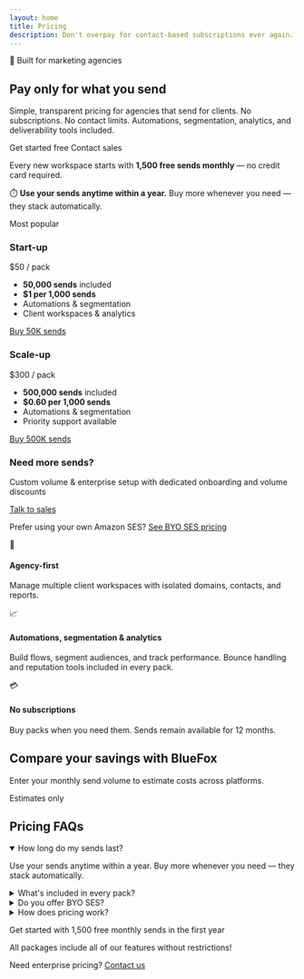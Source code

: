 ```yaml
---
layout: home
title: Pricing
description: Don't overpay for contact-based subscriptions ever again. Only pay for the emails you send!
---
```


<script setup>
import { useData } from 'vitepress'
import PricingCalculator from './components/PricingCalculator.vue'
const { isDark } = useData()
</script>

<style>
/* Remove scoped attribute and use :where() for low specificity */
:where(.vp-doc) a {
  text-decoration: none !important;
}

/* Hero section */
:where(.vp-doc) .pricing-hero {
  max-width: 1200px;
  margin: 0 auto;
  padding: 60px 24px;
  text-align: center;
}

:where(.vp-doc) .pricing-badge {
  display: inline-flex;
  align-items: center;
  gap: 8px;
  padding: 6px 16px;
  border-radius: 50px;
  background: linear-gradient(120deg, rgba(57, 44, 145, 0.1), rgba(19, 176, 238, 0.1));
  color: var(--vp-c-brand);
  font-size: 14px;
  font-weight: 500;
  margin-bottom: 16px;
}

:where(.vp-doc) html.dark .pricing-badge {
  background: linear-gradient(120deg, rgba(138, 126, 216, 0.15), rgba(19, 176, 238, 0.15));
}

:where(.vp-doc) .pricing-hero h1 {
  font-size: clamp(36px, 5vw, 56px);
  font-weight: 700;
  line-height: 1.2;
  letter-spacing: -0.02em;
  margin: 0 0 16px 0;
  border: none;
  padding: 0;
}

:where(.vp-doc) .pricing-hero-subtitle {
  font-size: 18px;
  line-height: 1.6;
  color: #64748b;
  max-width: 800px;
  margin: 0 auto 32px;
}

:where(.vp-doc) html.dark .pricing-hero-subtitle {
  color: #94a3b8;
}

:where(.vp-doc) .pricing-hero-actions {
  display: flex;
  gap: 12px;
  justify-content: center;
  flex-wrap: wrap;
  margin-bottom: 24px;
}

:where(.vp-doc) .pricing-hero-note {
  font-size: 14px;
  color: #64748b;
  margin-top: 16px;
}

:where(.vp-doc) html.dark .pricing-hero-note {
  color: #94a3b8;
}

:where(.vp-doc) .pricing-hero-note strong {
  color: #1e293b;
  font-weight: 600;
}

:where(.vp-doc) html.dark .pricing-hero-note strong {
  color: #e2e8f0;
}

/* Pricing cards section */
:where(.vp-doc) .pricing-cards-section {
  max-width: 1200px;
  margin: 0 auto;
  padding: 0 24px 48px;
}

:where(.vp-doc) .pricing-cards-grid {
  display: grid;
  grid-template-columns: repeat(auto-fit, minmax(280px, 1fr));
  gap: 24px;
  margin-bottom: 32px;
}

@media (min-width: 768px) {
  :where(.vp-doc) .pricing-cards-grid {
    grid-template-columns: repeat(3, 1fr);
  }
}

:where(.vp-doc) .pricing-card {
  position: relative;
  background: white;
  border: 1px solid #e2e8f0;
  border-radius: 16px;
  padding: 32px;
  box-shadow: 0 1px 3px rgba(0, 0, 0, 0.04);
  transition: all 0.3s ease;
}

:where(.vp-doc) html.dark .pricing-card {
  background: rgb(27, 27, 31);
  border-color: #334155;
}

:where(.vp-doc) .pricing-card:hover {
  box-shadow: 0 10px 25px rgba(0, 0, 0, 0.08);
  transform: translateY(-2px);
}

:where(.vp-doc) html.dark .pricing-card:hover {
  box-shadow: 0 10px 25px rgba(0, 0, 0, 0.3);
}

:where(.vp-doc) .pricing-card.featured {
  border-color: var(--vp-c-brand);
  box-shadow: 0 4px 12px rgba(19, 176, 238, 0.15);
}

:where(.vp-doc) html.dark .pricing-card.featured {
  box-shadow: 0 4px 12px rgba(19, 176, 238, 0.25);
}

:where(.vp-doc) .pricing-badge-popular {
  position: absolute;
  top: -12px;
  left: 24px;
  background: var(--vp-c-brand);
  color: white;
  padding: 6px 16px;
  border-radius: 50px;
  font-size: 12px;
  font-weight: 600;
  box-shadow: 0 2px 8px rgba(19, 176, 238, 0.3);
}

:where(.vp-doc) .pricing-card h3 {
  font-size: 24px;
  font-weight: 600;
  margin: 0 0 8px 0;
  border: none;
  padding: 0;
}

:where(.vp-doc) .pricing-card-subtitle {
  color: #64748b;
  font-size: 14px;
  margin-bottom: 24px;
}

:where(.vp-doc) html.dark .pricing-card-subtitle {
  color: #94a3b8;
}

:where(.vp-doc) .pricing-card-price {
  display: flex;
  align-items: baseline;
  gap: 8px;
  margin-bottom: 24px;
}

:where(.vp-doc) .pricing-card-amount {
  font-size: 48px;
  font-weight: 700;
  line-height: 1;
}

:where(.vp-doc) .pricing-card-period {
  font-size: 16px;
  color: #64748b;
}

:where(.vp-doc) html.dark .pricing-card-period {
  color: #94a3b8;
}

:where(.vp-doc) .pricing-card-features {
  list-style: none;
  padding: 0;
  margin: 0 0 24px 0;
}

:where(.vp-doc) .pricing-card-features li {
  padding: 8px 0;
  font-size: 14px;
  line-height: 1.5;
  color: #334155;
}

:where(.vp-doc) html.dark .pricing-card-features li {
  color: #cbd5e1;
}

:where(.vp-doc) .pricing-card-features li::before {
  content: "• ";
  color: var(--vp-c-brand);
  font-weight: bold;
  margin-right: 8px;
}

:where(.vp-doc) .pricing-card-cta {
  display: block;
  width: 100%;
  padding: 12px 24px;
  border-radius: 12px;
  font-weight: 600;
  text-align: center;
  transition: all 0.2s ease;
  border: none;
  cursor: pointer;
  font-size: 16px;
  text-decoration: none;
}

:where(.vp-doc) .pricing-card-cta.primary {
  background: var(--vp-c-brand);
  color: white;
}

:where(.vp-doc) .pricing-card-cta.primary:hover {
  background: var(--vp-c-brand-light);
  transform: translateY(-1px);
}

:where(.vp-doc) .pricing-card-cta.secondary {
  background: transparent;
  color: var(--vp-c-brand);
  border: 2px solid var(--vp-c-brand);
}

:where(.vp-doc) .pricing-card-cta.secondary:hover {
  background: rgba(19, 176, 238, 0.05);
}

:where(.vp-doc) .pricing-card-cta.dark {
  background: #1e293b;
  color: white;
}

:where(.vp-doc) html.dark .pricing-card-cta.dark {
  background: #334155;
}

:where(.vp-doc) .pricing-card-cta.dark:hover {
  background: #0f172a;
}

:where(.vp-doc) html.dark .pricing-card-cta.dark:hover {
  background: #475569;
}

:where(.vp-doc) .pricing-card.contact-sales {
  background: linear-gradient(135deg, #f8fafc 0%, #f1f5f9 100%);
  border: 2px dashed #cbd5e1;
  display: flex;
  flex-direction: column;
  justify-content: center;
  align-items: center;
  text-align: center;
  min-height: 400px;
}

:where(.vp-doc) html.dark .pricing-card.contact-sales {
  background: linear-gradient(135deg, rgb(30, 30, 34) 0%, rgb(24, 24, 27) 100%);
  border-color: #475569;
}

:where(.vp-doc) .pricing-card.contact-sales h3 {
  font-size: 28px;
  margin-bottom: 16px;
}

:where(.vp-doc) .pricing-card.contact-sales .pricing-card-subtitle {
  font-size: 16px;
  margin-bottom: 32px;
}

:where(.vp-doc) .pricing-card-note {
  margin-top: 16px;
  font-size: 12px;
  color: #64748b;
  text-align: center;
}

:where(.vp-doc) html.dark .pricing-card-note {
  color: #94a3b8;
}

:where(.vp-doc) .pricing-card-note a {
  text-decoration: underline;
  color: var(--vp-c-brand);
}

/* Value props */
:where(.vp-doc) .value-props {
  max-width: 1200px;
  margin: 0 auto;
  padding: 32px 24px;
}

:where(.vp-doc) .value-props-grid {
  display: grid;
  grid-template-columns: repeat(auto-fit, minmax(280px, 1fr));
  gap: 16px;
}

:where(.vp-doc) .value-prop-card {
  display: flex;
  align-items: flex-start;
  gap: 16px;
  padding: 24px;
  background: white;
  border: 1px solid #e2e8f0;
  border-radius: 12px;
  box-shadow: 0 1px 3px rgba(0, 0, 0, 0.04);
}

:where(.vp-doc) html.dark .value-prop-card {
  background: rgb(27, 27, 31);
  border-color: #334155;
}

:where(.vp-doc) .value-prop-icon {
  font-size: 28px;
  line-height: 1;
  flex-shrink: 0;
}

:where(.vp-doc) .value-prop-content h4 {
  font-size: 16px;
  font-weight: 600;
  margin: 0 0 8px 0;
}

:where(.vp-doc) .value-prop-content p {
  font-size: 14px;
  color: #64748b;
  margin: 0;
  line-height: 1.5;
}

:where(.vp-doc) html.dark .value-prop-content p {
  color: #94a3b8;
}

/* Calculator section */
:where(.vp-doc) .calculator-section {
  max-width: 1200px;
  margin: 48px auto;
  padding: 48px 24px;
  background: white;
  border-radius: 16px;
}

:where(.vp-doc) html.dark .calculator-section {
  background: rgb(27, 27, 31);
}

:where(.vp-doc) .calculator-header {
  display: flex;
  justify-content: space-between;
  align-items: flex-start;
  gap: 24px;
  flex-wrap: wrap;
  margin-bottom: 32px;
}

:where(.vp-doc) .calculator-title h2 {
  font-size: clamp(28px, 4vw, 36px);
  font-weight: 700;
  margin: 0 0 12px 0;
  border: none;
  padding: 0;
}

:where(.vp-doc) .calculator-subtitle {
  font-size: 16px;
  color: #64748b;
  max-width: 600px;
  margin: 0;
}

:where(.vp-doc) html.dark .calculator-subtitle {
  color: #94a3b8;
}

:where(.vp-doc) .calculator-note {
  font-size: 14px;
  color: #64748b;
}

:where(.vp-doc) html.dark .calculator-note {
  color: #94a3b8;
}

/* FAQ section */
:where(.vp-doc) .faq-section {
  max-width: 900px;
  margin: 48px auto;
  padding: 0 24px;
}

:where(.vp-doc) .faq-section h2 {
  font-size: clamp(28px, 4vw, 36px);
  font-weight: 700;
  margin: 0 0 32px 0;
  border: none;
  padding: 0;
}

:where(.vp-doc) .faq-item {
  background: white;
  border: 1px solid #e2e8f0;
  border-radius: 12px;
  padding: 24px;
  margin-bottom: 16px;
  box-shadow: 0 1px 3px rgba(0, 0, 0, 0.04);
}

:where(.vp-doc) html.dark .faq-item {
  background: rgb(27, 27, 31);
  border-color: #334155;
}

:where(.vp-doc) .faq-item summary {
  font-size: 16px;
  font-weight: 600;
  cursor: pointer;
  list-style: none;
  user-select: none;
}

:where(.vp-doc) .faq-item summary::-webkit-details-marker {
  display: none;
}

:where(.vp-doc) .faq-item p {
  margin: 16px 0 0 0;
  font-size: 14px;
  color: #334155;
  line-height: 1.6;
}

:where(.vp-doc) html.dark .faq-item p {
  color: #cbd5e1;
}

/* Footer note */
:where(.vp-doc) .pricing-footer-note {
  text-align: center;
  margin: 48px auto;
  padding: 0 24px;
  max-width: 900px;
}

:where(.vp-doc) .pricing-footer-note p {
  font-size: 16px;
  margin: 16px 0;
  color: #334155;
}

:where(.vp-doc) html.dark .pricing-footer-note p {
  color: #cbd5e1;
}

:where(.vp-doc) .free-sends-banner {
  background: linear-gradient(120deg, #392C91 5%, #13B0EE);
  background-clip: text;
  -webkit-background-clip: text;
  -webkit-text-fill-color: transparent;
  font-size: clamp(32px, 5vw, 48px);
  line-height: 1.2;
  letter-spacing: 1px;
  font-weight: 700;
  margin: 32px auto;
  text-align: center;
}

:where(.vp-doc) html.dark .free-sends-banner {
  background: linear-gradient(120deg, #8a7ed8 5%, #13B0EE);
  background-clip: text;
  -webkit-background-clip: text;
}

/* Responsive */
@media (max-width: 768px) {
  :where(.vp-doc) .pricing-hero {
    padding: 40px 16px;
  }
  
  :where(.vp-doc) .pricing-cards-section {
    padding: 0 16px 32px;
  }
  
  :where(.vp-doc) .pricing-hero-actions {
    flex-direction: column;
    width: 100%;
  }
  
  :where(.vp-doc) .calculator-header {
    flex-direction: column;
  }
}
</style>

<section class="pricing-hero">
  <div class="pricing-badge">
    <span>🦊 Built for marketing agencies</span>
  </div>
  
  <h1>Pay only for what you send</h1>
  
  <p class="pricing-hero-subtitle">
    Simple, transparent pricing for agencies that send for clients. No subscriptions. No contact limits. 
    Automations, segmentation, analytics, and deliverability tools included.
  </p>
  
  <div class="pricing-hero-actions">
    <v-btn
      rounded
      size="large"
      color="primary"
      variant="flat"
      class="no-uppercase"
      href="https://app.bluefox.email/accounts/create-account"
      target="_blank"
    >
      Get started free
    </v-btn>
    <v-btn
      rounded
      size="large"
      color="buttonBackground"
      variant="flat"
      class="no-uppercase"
      :theme="isDark ? 'dark' : 'light'"
      href="mailto:hello@bluefox.email"
    >
      Contact sales
    </v-btn>
  </div>
  
  <p class="pricing-hero-note">
    Every new workspace starts with <strong>1,500 free sends monthly</strong> — no credit card required.
  </p>
  <p class="pricing-hero-note">
    ⏱️ <strong>Use your sends anytime within a year.</strong> Buy more whenever you need — they stack automatically.
  </p>
</section>

<section class="pricing-cards-section">
  <div class="pricing-cards-grid">
    <!-- Start-up Pack -->
    <div class="pricing-card featured">
      <span class="pricing-badge-popular">Most popular</span>
      <h3>Start-up</h3>
      <div class="pricing-card-price">
        <span class="pricing-card-amount">$50</span>
        <span class="pricing-card-period">/ pack</span>
      </div>
      <ul class="pricing-card-features">
        <li><strong>50,000 sends</strong> included</li>
        <li><strong>$1 per 1,000 sends</strong></li>
        <li>Automations & segmentation</li>
        <li>Client workspaces & analytics</li>
      </ul>
      <a href="https://app.bluefox.email/accounts/create-account" target="_blank" class="pricing-card-cta primary">
        Buy 50K sends
      </a>
    </div>
    <!-- Scale-up Pack -->
    <div class="pricing-card">
      <h3>Scale-up</h3>
      <div class="pricing-card-price">
        <span class="pricing-card-amount">$300</span>
        <span class="pricing-card-period">/ pack</span>
      </div>
      <ul class="pricing-card-features">
        <li><strong>500,000 sends</strong> included</li>
        <li><strong>$0.60 per 1,000 sends</strong></li>
        <li>Automations & segmentation</li>
        <li>Priority support available</li>
      </ul>
      <a href="https://app.bluefox.email/accounts/create-account" target="_blank" class="pricing-card-cta secondary">
        Buy 500K sends
      </a>
    </div>
    <!-- Contact Sales Card -->
    <div class="pricing-card contact-sales">
      <h3>Need more sends?</h3>
      <p class="pricing-card-subtitle">Custom volume & enterprise setup with dedicated onboarding and volume discounts</p>
      <a href="mailto:hello@bluefox.email" class="pricing-card-cta dark">
        Talk to sales
      </a>
      <p class="pricing-card-note">
        Prefer using your own Amazon SES? <a href="/byo-amazon-ses-pricing">See BYO SES pricing</a>
      </p>
    </div>
  </div>
</section>

<section class="value-props">
  <div class="value-props-grid">
    <div class="value-prop-card">
      <span class="value-prop-icon">🦊</span>
      <div class="value-prop-content">
        <h4>Agency-first</h4>
        <p>Manage multiple client workspaces with isolated domains, contacts, and reports.</p>
      </div>
    </div>
    <div class="value-prop-card">
      <span class="value-prop-icon">📈</span>
      <div class="value-prop-content">
        <h4>Automations, segmentation & analytics</h4>
        <p>Build flows, segment audiences, and track performance. Bounce handling and reputation tools included in every pack.</p>
      </div>
    </div>
    <div class="value-prop-card">
      <span class="value-prop-icon">💳</span>
      <div class="value-prop-content">
        <h4>No subscriptions</h4>
        <p>Buy packs when you need them. Sends remain available for 12 months.</p>
      </div>
    </div>
  </div>
</section>

<section class="calculator-section">
  <div class="calculator-header">
    <div class="calculator-title">
      <h2>Compare your savings with BlueFox</h2>
      <p class="calculator-subtitle">Enter your monthly send volume to estimate costs across platforms.</p>
    </div>
    <div class="calculator-note">Estimates only</div>
  </div>
  
  <div id="calculator">
    <PricingCalculator />
  </div>
</section>

<section class="faq-section">
  <h2>Pricing FAQs</h2>
  
  <details class="faq-item" open>
    <summary>How long do my sends last?</summary>
    <p>Use your sends anytime within a year. Buy more whenever you need — they stack automatically.</p>
  </details>
  
  <details class="faq-item">
    <summary>What's included in every pack?</summary>
    <p>All features: automations, segmentation, client workspaces, analytics, tracking, bounce handling, and deliverability tools. No feature gating.</p>
  </details>
  
  <details class="faq-item">
    <summary>Do you offer BYO SES?</summary>
    <p>Yes, but it's optional and not required. If you prefer to connect your own Amazon SES, you can — see <a href="/byo-amazon-ses-pricing">BYO SES pricing</a> for details.</p>
  </details>
  
  <details class="faq-item">
    <summary>How does pricing work?</summary>
    <p>Simple pay-as-you-go pricing. You buy a pack of sends that you can use anytime within 12 months. No monthly subscriptions or contact limits.</p>
  </details>
</section>

<div class="pricing-footer-note">
  <p class="free-sends-banner">Get started with 1,500 free monthly sends in the first year</p>
  <p>All packages include all of our features without restrictions!</p>
  <p>Need enterprise pricing? <a href="mailto:hello@bluefox.email">Contact us</a></p>
</div>
